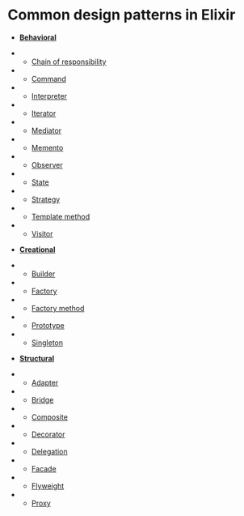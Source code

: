 # Common design patterns in Elixir

* [**Behavioral**](https://github.com/ZXZs/elixir-design-patterns/tree/master/behavioral)
* * [Chain of responsibility](https://github.com/ZXZs/elixir-design-patterns/tree/master/behavioral/chain)
* * [Command](https://github.com/ZXZs/elixir-design-patterns/tree/master/behavioral/command)
* * [Interpreter](https://github.com/ZXZs/elixir-design-patterns/tree/master/behavioral/interpreter)
* * [Iterator](https://github.com/ZXZs/elixir-design-patterns/tree/master/behavioral/iterator)
* * [Mediator](https://github.com/ZXZs/elixir-design-patterns/tree/master/behavioral/mediator)
* * [Memento](https://github.com/ZXZs/elixir-design-patterns/tree/master/behavioral/memento)
* * [Observer](https://github.com/ZXZs/elixir-design-patterns/tree/master/behavioral/observer)
* * [State](https://github.com/ZXZs/elixir-design-patterns/tree/master/behavioral/state)
* * [Strategy](https://github.com/ZXZs/elixir-design-patterns/tree/master/behavioral/strategy)
* * [Template method](https://github.com/ZXZs/elixir-design-patterns/tree/master/behavioral/template_method)
* * [Visitor](https://github.com/ZXZs/elixir-design-patterns/tree/master/behavioral/visitor)

* [**Creational**](https://github.com/ZXZs/elixir-design-patterns/tree/master/creational)
* * [Builder](https://github.com/ZXZs/elixir-design-patterns/tree/master/creational/builder)
* * [Factory](https://github.com/ZXZs/elixir-design-patterns/tree/master/creational/factory)
* * [Factory method](https://github.com/ZXZs/elixir-design-patterns/tree/master/creational/factory_method)
* * [Prototype](https://github.com/ZXZs/elixir-design-patterns/tree/master/creational/prototype)
* * [Singleton](https://github.com/ZXZs/elixir-design-patterns/tree/master/creational/singleton)

* [**Structural**](https://github.com/ZXZs/elixir-design-patterns/tree/master/structural)
* * [Adapter](https://github.com/ZXZs/elixir-design-patterns/tree/master/structural/adapter)
* * [Bridge](https://github.com/ZXZs/elixir-design-patterns/tree/master/structural/bridge)
* * [Composite](https://github.com/ZXZs/elixir-design-patterns/tree/master/structural/composite)
* * [Decorator](https://github.com/ZXZs/elixir-design-patterns/tree/master/structural/decorator)
* * [Delegation](https://github.com/ZXZs/elixir-design-patterns/tree/master/structural/delegation)
* * [Facade](https://github.com/ZXZs/elixir-design-patterns/tree/master/structural/facade)
* * [Flyweight](https://github.com/ZXZs/elixir-design-patterns/tree/master/structural/flyweight)
* * [Proxy](https://github.com/ZXZs/elixir-design-patterns/tree/master/structural/proxy)
